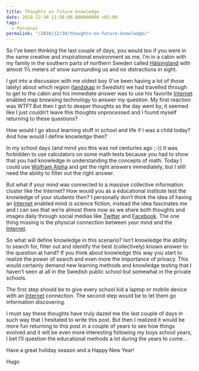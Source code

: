 ```yaml
---
title: Thoughts on future knowledge
date: 2010-12-30 11:56:00.000000000 +01:00
tags:
  - Personal
permalink: "/2010/12/30/thoughts-on-future-knowledge/"
---
```


So I’ve been thinking the last couple of days, you would too if you were in the same creative and inspirational environment as me, I’m in a cabin with my family in the southern parts of northern Sweden called [Hälsingland](http://sv.wikipedia.org/wiki/H%C3%A4lsingland) with almost 1½ meters of snow surrounding us and no distractions in sight.

I got into a discussion with me oldest boy (I’ve been having a lot of those lately) about which region ([landskap](http://sv.wikipedia.org/wiki/Landskap) in Swedish) we had travelled through to get to the cabin and his immediate answer was to use his favorite [Internet](http://en.wikipedia.org/wiki/Internet) enabled map browsing technology to answer my question. My first reaction was WTF? But then I got to deeper thoughts as the day went by, it seemed like I just couldn’t leave this thoughts unprocessed and I found myself returning to these questions?

How would I go about learning stuff in school and life if I was a child today? And how would I define knowledge then?

In my school days (and mind you this was not centuries ago ;-)) it was forbidden to use calculators on some math tests because you had to show that you had knowledge in understanding the concepts of math. Today I could use [Wolfram Alpha](http://www.wolframalpha.com/) and get the right answers immediately, but I still need the ability to filter out the right answer.

But what if your mind was connected to a massive collective information cluster like the Internet? How would you as a educational institute test the knowledge of your students then? I personally don’t think the idea of having an [Internet](http://en.wikipedia.org/wiki/Internet) enabled mind is science fiction, instead the idea fascinates me and I can see that we’re almost there now as we share both thoughts and images daily through social medias like [Twitter](http://twitter.com/) and [Facebook](http://www.facebook.com). The one thing missing is the physical connection between your mind and the [Internet](http://en.wikipedia.org/wiki/Internet).

So what will define knowledge in this scenario? Isn’t knowledge the ability to search for, filter out and identify the best (collectively) known answer to the question at hand? If you think about knowledge this way you start to realize the power of search and even more the importance of privacy. This would certainly demand new learning methods and knowledge testing that I haven’t seen at all in the Swedish public school but somewhat in the private schools.

The first step should be to give every school kid a laptop or mobile device with an [Internet](http://en.wikipedia.org/wiki/Internet) connection. The second step would be to let them go information discovering.

I must say these thoughts have truly dazed me the last couple of days in such way that I hesitated to write this post. But then I realized it would be more fun returning to this post in a couple of years to see how things evolved and it will be even more interesting following my boys school years, I bet I’ll question the educational methods a lot during the years to come…

Have a great holiday season and a Happy New Year!

Hugo
